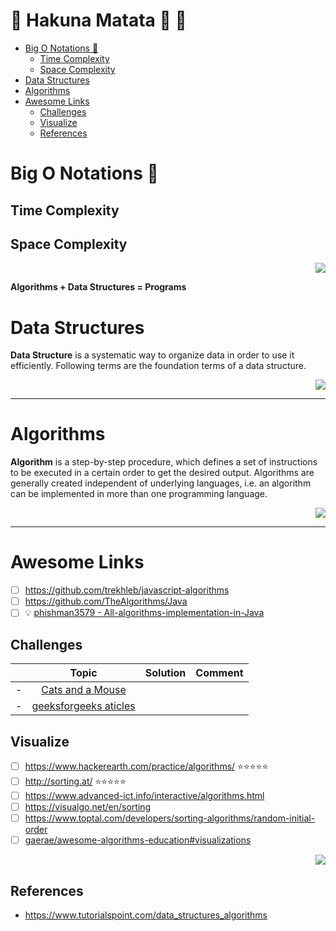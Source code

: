<!-- #   Table Of Contents-  -->

# :loudspeaker: Hakuna Matata :high_brightness: :tada: <!-- omit in toc -->

- [Big O Notations :construction:](#big-o-notations-construction)
  - [Time Complexity](#time-complexity)
  - [Space Complexity](#space-complexity)
- [Data Structures](#data-structures)
- [Algorithms](#algorithms)
- [Awesome Links](#awesome-links)
  - [Challenges](#challenges)
  - [Visualize](#visualize)
  - [References](#references)

<!-- # Algorithms and Data Structures -->

# Big O Notations :construction:

## Time Complexity

## Space Complexity

<div align="right">

<a href="./Big-O-notation.md" alt="./Big-O-notation.md"><img src="https://img.shields.io/badge/Big O notation-...-green?style=for-the-badge&logo=markdown"/></a>

</div>

**Algorithms + Data Structures = Programs**

# Data Structures

**Data Structure** is a systematic way to organize data in order to use it efficiently. Following terms are the foundation terms of a data structure.

<div align="right">

<a href="./DataStructures/README.md" alt="./Big-O-notation.md"><img src="https://img.shields.io/badge/Data Structures-...-green?style=for-the-badge&logo=markdown"/></a>

</div>

---

# Algorithms

**Algorithm** is a step-by-step procedure, which defines a set of instructions to be executed in a certain order to get the desired output. Algorithms are generally created independent of underlying languages, i.e. an algorithm can be implemented in more than one programming language.

<div align="right">

<a href="Algorithms/README.md" alt="./Big-O-notation.md"><img src="https://img.shields.io/badge/Algorithms-...-green?style=for-the-badge&logo=markdown"/></a>

</div>

---

# Awesome Links

- [ ] https://github.com/trekhleb/javascript-algorithms
- [ ] https://github.com/TheAlgorithms/Java
- [ ] :bulb: [phishman3579 - All-algorithms-implementation-in-Java](https://github.com/phishman3579/java-algorithms-implementation#data-structures)

## Challenges

|       |                                                                                 Topic                                                                                 | Solution | Comment |
| :---: | :-------------------------------------------------------------------------------------------------------------------------------------------------------------------: | :------: | :-----: |
|   -   | [Cats and a Mouse ](https://www.hackerrank.com/challenges/cats-and-a-mouse/problem?utm_campaign=challenge-recommendation&utm_medium=email&utm_source=30-day-campaign) |          |         |
|   -   |                                               [geeksforgeeks aticles ](https://www.geeksforgeeks.org/category/sorting/)                                               |          |         |

## Visualize

- [ ]  https://www.hackerearth.com/practice/algorithms/ :star::star::star::star::star:
- [ ] http://sorting.at/ :star::star::star::star::star:
- [ ] https://www.advanced-ict.info/interactive/algorithms.html
- [ ] https://visualgo.net/en/sorting
- [ ] https://www.toptal.com/developers/sorting-algorithms/random-initial-order
- [ ] [gaerae/awesome-algorithms-education#visualizations](https://github.com/gaerae/awesome-algorithms-education#visualizations)

<div align="right">

<a href="../PlayGround/ResourcesFiles/ReadMeResources/Interview.md#DataStructures&Algorithms" alt=".../PlayGround/ResourcesFiles/ReadMeResources/Interview.md#DataStrutures&Algorithms"><img src="https://img.shields.io/badge/Big O notation-...-green?style=for-the-badge&logo=markdown"/></a>

</div>

## References

- https://www.tutorialspoint.com/data_structures_algorithms
